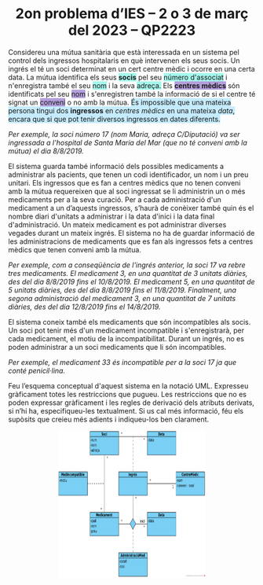 # <center> 2on problema d’IES – 2 o 3 de març del 2023 – QP2223</center>

Considereu una mútua sanitària que està interessada en un sistema pel control dels ingressos hospitalaris en què intervenen els seus socis. Un ingrés el té un soci determinat en un cert centre mèdic i ocorre en una certa data. La mútua identifica els seus <span style="background-color: #a5f8ec">**socis**</span> pel seu <span style="background-color: #a5f8ec">número d'associat</span> i n'enregistra també el seu <span style="background-color: #a5f8ec">nom</span> i la seva <span style="background-color: #a5f8ec">adreça.</span> Els <span style="background-color: #b49fdc">**centres mèdics**</span> són identificats pel seu <span style="background-color: #b49fdc">nom</span> i s'enregistren també la informació de si el centre té signat un <span style="background-color: #b49fdc">conveni</span> o no amb la mútua. <span style="background-color: #c5ebfe">És impossible que una mateixa persona tingui dos **ingressos** en *centres mèdics* en una mateixa *data*, encara que si que pot tenir diversos ingressos en dates diferents.</span>

_Per exemple, la soci número 17 (nom Maria, adreça C/Diputació) va ser ingressada a l'hospital de Santa Maria del Mar (que no té conveni amb la mútua) el dia 8/8/2019._

El sistema guarda també informació dels possibles medicaments a administrar als pacients, que tenen un codi identificador, un nom i un preu unitari. Els ingressos que es fan a centres mèdics que no tenen conveni amb la mútua requereixen que al soci ingressat se li administrin un o més medicaments per a la seva curació. Per a cada administració d'un medicament a un d’aquests ingressos, s’haurà de conèixer també quin és el nombre diari d'unitats a administrar i la data d'inici i la data final d'administració. Un mateix medicament es pot administrar diverses vegades durant un mateix ingrés. El sistema no ha de guardar informació de les administracions de medicaments que es fan als ingressos fets a centres mèdics que tenen
conveni amb la mútua.

_Per exemple, com a conseqüència de l'ingrés anterior, la soci 17 va rebre tres medicaments. El medicament 3, en una quantitat de 3 unitats diàries, des del dia 8/8/2019 fins el 10/8/2019. El medicament 5, en una quantitat de 5 unitats diàries, des del dia 8/8/2019 fins el 11/8/2019. Finalment, una segona administració del medicament 3, en una quantitat de 7 unitats diàries, des del dia 12/8/2019 fins el 14/8/2019._

El sistema coneix també els medicaments que són incompatibles als socis. Un soci pot tenir més d'un medicament incompatible i s'enregistrarà, per cada medicament, el motiu de la incompatibilitat. Durant un ingrés, no es poden administrar a un soci medicaments que li són incompatibles.

_Per exemple, el medicament 33 és incompatible per a la soci 17 ja que conté penicil·lina._

Feu l’esquema conceptual d'aquest sistema en la notació UML. Expresseu gràficament totes les restriccions que pugueu. Les restriccions que no es poden expressar gràficament i les regles de derivació dels atributs derivats, si n’hi ha, especifiqueu-les textualment. Si us cal més informació, féu els supòsits que creieu més adients i indiqueu-los ben clarament.

 <!--
 ![](sol_ex2.svg)
 -->
 <center><img src="prob2_solucion.png"  width="300px" height="300px"></center>
